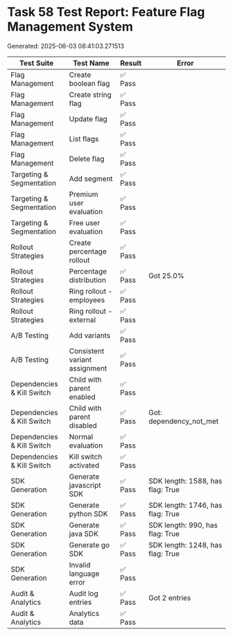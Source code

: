 # Task 58 Test Report: Feature Flag Management System

Generated: 2025-06-03 08:41:03.271513

| Test Suite | Test Name | Result | Error |
|------------|-----------|--------|-------|
| Flag Management | Create boolean flag | ✅ Pass |  |
| Flag Management | Create string flag | ✅ Pass |  |
| Flag Management | Update flag | ✅ Pass |  |
| Flag Management | List flags | ✅ Pass |  |
| Flag Management | Delete flag | ✅ Pass |  |
| Targeting & Segmentation | Add segment | ✅ Pass |  |
| Targeting & Segmentation | Premium user evaluation | ✅ Pass |  |
| Targeting & Segmentation | Free user evaluation | ✅ Pass |  |
| Rollout Strategies | Create percentage rollout | ✅ Pass |  |
| Rollout Strategies | Percentage distribution | ✅ Pass | Got 25.0% |
| Rollout Strategies | Ring rollout - employees | ✅ Pass |  |
| Rollout Strategies | Ring rollout - external | ✅ Pass |  |
| A/B Testing | Add variants | ✅ Pass |  |
| A/B Testing | Consistent variant assignment | ✅ Pass |  |
| Dependencies & Kill Switch | Child with parent enabled | ✅ Pass |  |
| Dependencies & Kill Switch | Child with parent disabled | ✅ Pass | Got: dependency_not_met |
| Dependencies & Kill Switch | Normal evaluation | ✅ Pass |  |
| Dependencies & Kill Switch | Kill switch activated | ✅ Pass |  |
| SDK Generation | Generate javascript SDK | ✅ Pass | SDK length: 1588, has flag: True |
| SDK Generation | Generate python SDK | ✅ Pass | SDK length: 1746, has flag: True |
| SDK Generation | Generate java SDK | ✅ Pass | SDK length: 990, has flag: True |
| SDK Generation | Generate go SDK | ✅ Pass | SDK length: 1248, has flag: True |
| SDK Generation | Invalid language error | ✅ Pass |  |
| Audit & Analytics | Audit log entries | ✅ Pass | Got 2 entries |
| Audit & Analytics | Analytics data | ✅ Pass |  |
